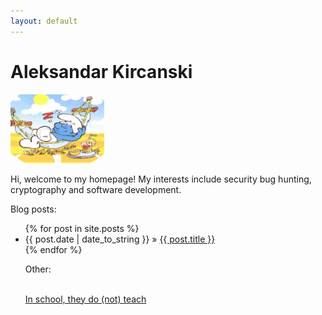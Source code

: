 ```yaml
---
layout: default
---
```


# Aleksandar Kircanski

<img src="images/smurf2.jpg" width="150" height="110" alt="hi" class="inline"/>

Hi, welcome to my homepage! My interests include security bug hunting, cryptography and software development.

Blog posts:

<ul class="posts">
{% for post in site.posts %}
  <li><span class="hero">{{ post.date | date_to_string }}</span> &raquo; <a href="{{ post.url }}">{{ post.title }}</a></li>
{% endfor %}



Other:

<br>
<a href="./in-school">In school, they do (not) teach</a> 


